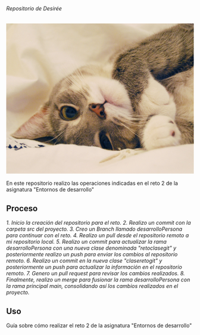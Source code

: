 ###### Repositorio de Desirée

![Imagen de Portada](gatito.jpg)




En este repositorio realizo las operaciones indicadas en el reto 2 de la asignatura "Entornos de desarrollo"

## Proceso

_1. Inicio la creación del repositorio para el reto.
2. Realizo un commit con la carpeta src del proyecto.
3. Creo un Branch llamado desarrolloPersona para continuar con el reto.
4. Realizo un pull desde el repositorio remoto a mi repositorio local.
5. Realizo un commit para actualizar la rama desarrolloPersona con una nueva clase denominada "retoclasegit" y posteriormente realizo un push para enviar los cambios al repositorio remoto.
6. Realizo un commit en la nueva clase "claseretogit" y posteriormente un push para actualizar la información en el repositorio remoto.
7. Genero un pull request para revisar los cambios realizados.
8. Finalmente, realizo un merge para fusionar la rama desarrolloPersona con la rama principal main, consolidando así los cambios realizados en el proyecto._




## Uso

Guía sobre cómo realizar el reto 2 de la asignatura "Entornos de desarrollo"




